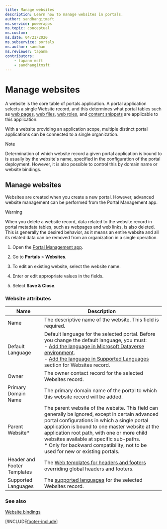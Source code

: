```yaml
---
title: Manage websites
description: Learn how to manage websites in portals.
author: sandhangitmsft
ms.service: powerapps
ms.topic: conceptual
ms.custom: 
ms.date: 04/21/2020
ms.subservice: portals
ms.author: sandhan
ms.reviewer: tapanm
contributors:
    - tapanm-msft
    - sandhangitmsft
---
```


# Manage websites

A website is the core table of portals application. A portal application selects a single Website record, and this determines what portal tables such as [web pages](web-page.md), [web files](web-files.md), [web roles](create-web-roles.md), and [content snippets](customize-content-snippets.md) are applicable to this application.

With a website providing an application scope, multiple distinct portal applications can be connected to a single organization.

> [!NOTE]
> Determination of which website record a given portal application is bound to is usually by the website's name, specified in the configuration of the portal deployment.
However, it is also possible to control this by domain name or website bindings.

## Manage websites

Websites are created when you create a new portal. However, advanced website management can be performed from the Portal Management app. 

> [!WARNING]
> When you delete a website record, data related to the website record in portal metadata tables, such as webpages and web links, is also deleted. This is generally the desired behavior, as it means an entire website and all its related data can be removed from an organization in a single operation.

1. Open the [Portal Management app](configure-portal.md).

2. Go to **Portals** > **Websites**.

3. To edit an existing website, select the website name.

4. Enter or edit appropriate values in the fields.

5. Select **Save & Close**.

### Website attributes

|Name|Description|
|-|-|
|Name|The descriptive name of the website. This field is required.|
| Default Language | Default language for the selected portal. Before you change the default language, you must: <br> - [Add the language in Microsoft Dataverse environment](/power-platform/admin/enable-languages). <br> - [Add the language in Supported Languages](enable-multiple-language-support.md) section for Websites record.
| Owner | The owner contact record for the selected Websites record.
|Primary Domain Name|The primary domain name of the portal to which this website record will be added.|
|Parent Website\*|The parent website of the website. This field can generally be ignored, except in certain advanced portal configurations in which a single portal application is bound to one master website at the application root path, with one or more child websites available at specific sub-paths. <br>\* Only for backward compatibility, not to be used for new or existing portals. |
| Header and Footer Templates | The [Web templates for headers and footers](../liquid/store-content-web-templates.md#web-templates-as-page-templates) overriding global headers and footers.
| Supported Languages | The [supported languages](enable-multiple-language-support.md) for the selected Websites record.

### See also

[Website bindings](website-bindings.md)


[!INCLUDE[footer-include](../../../includes/footer-banner.md)]